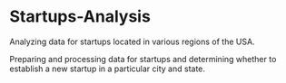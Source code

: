 # Startups-Analysis

Analyzing data for startups located in various regions of the USA.

Preparing and processing data for startups and determining whether to establish a new startup in a particular city and state.
